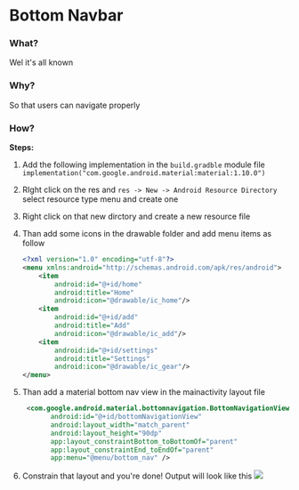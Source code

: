 # Bottom Navbar

### What?

Wel it's all known

### Why?

So that users can navigate properly

### How?

**Steps:**

1. Add the following implementation in the `build.gradble` module file `implementation("com.google.android.material:material:1.10.0")`

2. RIght click on the res and `res -> New -> Android Resource Directory` select resource type menu and create one

3. Right click on that new dirctory and create a new resource file

4. Than add some icons in the drawable folder and add menu items as follow
   
   ```xml
   <?xml version="1.0" encoding="utf-8"?>
   <menu xmlns:android="http://schemas.android.com/apk/res/android">
       <item
           android:id="@+id/home"
           android:title="Home"
           android:icon="@drawable/ic_home"/>
       <item
           android:id="@+id/add"
           android:title="Add"
           android:icon="@drawable/ic_add"/>
       <item
           android:id="@+id/settings"
           android:title="Settings"
           android:icon="@drawable/ic_gear"/>
   </menu>
   ```

5. Than add a material bottom nav view in the mainactivity layout file 
   
   ```xml
    <com.google.android.material.bottomnavigation.BottomNavigationView
          android:id="@+id/bottomNavigationView"
          android:layout_width="match_parent"
          android:layout_height="90dp"
          app:layout_constraintBottom_toBottomOf="parent"
          app:layout_constraintEnd_toEndOf="parent"
          app:menu="@menu/bottom_nav" />
   ```

6. Constrain that layout and you're done! Output will look like this ![](/home/shazin/.config/marktext/images/2023-11-28-04-09-40-ss2.png)
